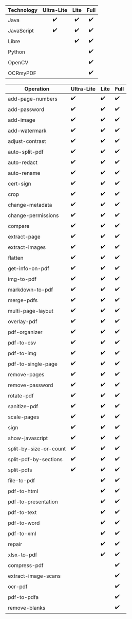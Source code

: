 |Technology      | Ultra-Lite | Lite | Full |
|----------------|:----------:|:----:|:----:|
| Java           |     ✔️      |  ✔️  |  ✔️  |
| JavaScript     |     ✔️      |  ✔️  |  ✔️  |
| Libre          |             |  ✔️  |  ✔️  |
| Python         |             |      |  ✔️  |
| OpenCV         |             |      |  ✔️  |
| OCRmyPDF       |             |      |  ✔️  |





Operation           | Ultra-Lite | Lite | Full
--------------------|------------|------|-----
add-page-numbers    |     ✔️      |  ✔️   |  ✔️
add-password        |     ✔️      |  ✔️   |  ✔️
add-image           |     ✔️      |  ✔️   |  ✔️
add-watermark       |     ✔️      |  ✔️   |  ✔️
adjust-contrast     |     ✔️      |  ✔️   |  ✔️
auto-split-pdf      |     ✔️      |  ✔️   |  ✔️
auto-redact         |     ✔️      |  ✔️   |  ✔️
auto-rename         |     ✔️      |  ✔️   |  ✔️
cert-sign           |     ✔️      |  ✔️   |  ✔️
crop                |     ✔️      |  ✔️   |  ✔️
change-metadata     |     ✔️      |  ✔️   |  ✔️
change-permissions  |     ✔️      |  ✔️   |  ✔️
compare             |     ✔️      |  ✔️   |  ✔️
extract-page        |     ✔️      |  ✔️   |  ✔️
extract-images      |     ✔️      |  ✔️   |  ✔️
flatten             |     ✔️      |  ✔️   |  ✔️
get-info-on-pdf     |     ✔️      |  ✔️   |  ✔️
img-to-pdf          |     ✔️      |  ✔️   |  ✔️
markdown-to-pdf     |     ✔️      |  ✔️   |  ✔️
merge-pdfs          |     ✔️      |  ✔️   |  ✔️
multi-page-layout   |     ✔️      |  ✔️   |  ✔️
overlay-pdf         |     ✔️      |  ✔️   |  ✔️
pdf-organizer       |     ✔️      |  ✔️   |  ✔️
pdf-to-csv          |     ✔️      |  ✔️   |  ✔️
pdf-to-img          |     ✔️      |  ✔️   |  ✔️
pdf-to-single-page  |     ✔️      |  ✔️   |  ✔️
remove-pages        |     ✔️      |  ✔️   |  ✔️
remove-password     |     ✔️      |  ✔️   |  ✔️
rotate-pdf          |     ✔️      |  ✔️   |  ✔️
sanitize-pdf        |     ✔️      |  ✔️   |  ✔️
scale-pages         |     ✔️      |  ✔️   |  ✔️
sign                |     ✔️      |  ✔️   |  ✔️
show-javascript     |     ✔️      |  ✔️   |  ✔️
split-by-size-or-count |     ✔️      |  ✔️   |  ✔️
split-pdf-by-sections  |     ✔️      |  ✔️   |  ✔️
split-pdfs          |     ✔️      |  ✔️   |  ✔️
file-to-pdf         |             |  ✔️   |  ✔️
pdf-to-html         |             |  ✔️   |  ✔️
pdf-to-presentation |             |  ✔️   |  ✔️
pdf-to-text         |             |  ✔️   |  ✔️
pdf-to-word         |             |  ✔️   |  ✔️
pdf-to-xml          |             |  ✔️   |  ✔️
repair              |             |  ✔️   |  ✔️
xlsx-to-pdf         |             |  ✔️   |  ✔️
compress-pdf        |             |       |  ✔️
extract-image-scans |             |       |  ✔️
ocr-pdf             |             |       |  ✔️
pdf-to-pdfa         |             |       |  ✔️
remove-blanks       |             |       |  ✔️
